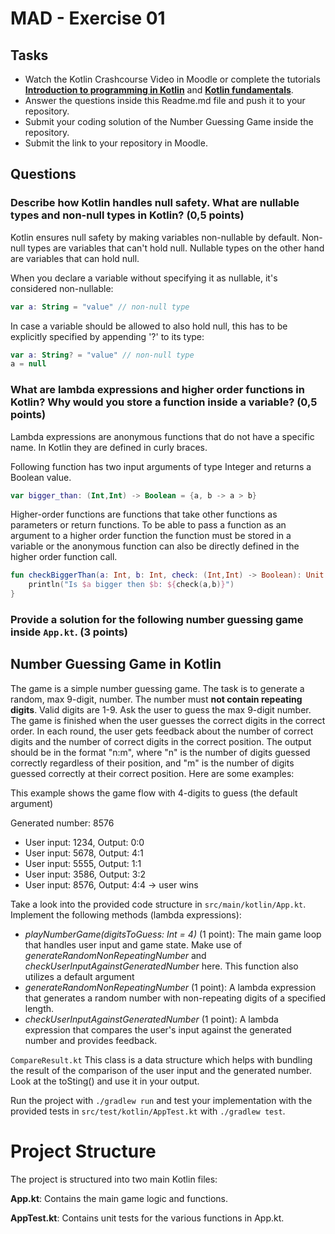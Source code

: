 # MAD - Exercise 01
## Tasks
* Watch the Kotlin Crashcourse Video in Moodle or complete the tutorials **[Introduction to programming in Kotlin](https://developer.android.com/courses/pathways/android-basics-compose-unit-1-pathway-1)** and **[Kotlin fundamentals](https://developer.android.com/courses/pathways/android-basics-compose-unit-2-pathway-1
)**.
* Answer the questions inside this Readme.md file and push it to your repository.
* Submit your coding solution of the Number Guessing Game inside the repository.
* Submit the link to your repository in Moodle.

## Questions
### Describe how Kotlin handles null safety. What are nullable types and non-null types in Kotlin? (0,5 points)

Kotlin ensures null safety by making variables non-nullable by default.
Non-null types are variables that can't hold null.
Nullable types on the other hand are variables that can hold null.

When you declare a variable without specifying it as nullable, it's considered non-nullable:
```kotlin
var a: String = "value" // non-null type
```

In case a variable should be allowed to also hold null, this has to be explicitly
specified by appending '?' to its type:
```kotlin
var a: String? = "value" // non-null type
a = null
```

### What are lambda expressions and higher order functions in Kotlin? Why would you store a function inside a variable? (0,5 points)

Lambda expressions are anonymous functions that do not have a specific name.
In Kotlin they are defined in curly braces.

Following function has two input arguments of type Integer and returns a Boolean value.
```kotlin
var bigger_than: (Int,Int) -> Boolean = {a, b -> a > b}
```
Higher-order functions are functions that take other functions as parameters or return functions.
To be able to pass a function as an argument to a higher order function the function must be stored in a variable
or the anonymous function can also be directly defined in the higher order function call.

```kotlin
fun checkBiggerThan(a: Int, b: Int, check: (Int,Int) -> Boolean): Unit {
    println("Is $a bigger then $b: ${check(a,b)}")
}
```

### Provide a solution for the following number guessing game inside `App.kt`. (3 points)

## Number Guessing Game in Kotlin
The game is a simple number guessing game. The task is to generate a random, max 9-digit, number. The number must **not contain repeating digits**. Valid digits are 1-9.
Ask the user to guess the max 9-digit number. The game is finished when the user guesses the correct digits in the correct order.
In each round, the user gets feedback about the number of correct digits and the number of correct digits in the correct position.
The output should be in the format "n:m", where "n" is the number of digits guessed correctly regardless of their position, 
and "m" is the number of digits guessed correctly at their correct position. Here are some examples:

This example shows the game flow with 4-digits to guess (the default argument)

Generated number: 8576
-	User input: 1234, Output: 0:0
-	User input: 5678, Output: 4:1
-	User input: 5555, Output: 1:1
-	User input: 3586, Output: 3:2
-	User input: 8576, Output: 4:4 -> user wins

Take a look into the provided code structure in `src/main/kotlin/App.kt`. Implement the following methods (lambda expressions):
- _playNumberGame(digitsToGuess: Int = 4)_ (1 point): The main game loop that handles user input and game state. Make use of _generateRandomNonRepeatingNumber_ and _checkUserInputAgainstGeneratedNumber_ here. This function also utilizes a default argument 
- _generateRandomNonRepeatingNumber_ (1 point): A lambda expression that generates a random number with non-repeating digits of a specified length.
- _checkUserInputAgainstGeneratedNumber_ (1 point): A lambda expression that compares the user's input against the generated number and provides feedback.

``CompareResult.kt`` This class is a data structure which helps with bundling the result of the comparison of the user input and the generated number. Look at the toSting() and use it in your output.

Run the project with `./gradlew run` and test your implementation with the provided tests in `src/test/kotlin/AppTest.kt` with `./gradlew test`.

# Project Structure
The project is structured into two main Kotlin files:

**App.kt**: Contains the main game logic and functions.

**AppTest.kt**: Contains unit tests for the various functions in App.kt.


